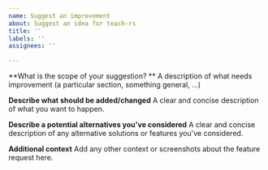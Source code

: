 ```yaml
---
name: Suggest an improvement
about: Suggest an idea for teach-rs
title: ''
labels: ''
assignees: ''

---
```


**What is the scope of your suggestion? **
A description of what needs improvement (a particular section, something general, ...)

**Describe what should be added/changed**
A clear and concise description of what you want to happen.

**Describe a potential alternatives you've considered**
A clear and concise description of any alternative solutions or features you've considered.

**Additional context**
Add any other context or screenshots about the feature request here.
